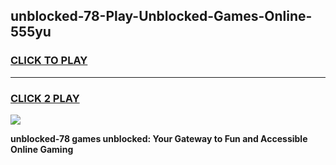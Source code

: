 
## unblocked-78-Play-Unblocked-Games-Online-555yu
<h3>
<a href="https://premium76.site?title=unblocked-78&ref=25A">CLICK TO PLAY</a></h3>
<hr>

<h3>
<a href="https://premium76.site?title=unblocked-78&ref=25A">CLICK 2 PLAY</a>
  
</h3>

<a href="https://premium76.site?title=unblocked-78&ref=25A"><img src="https://clearcache.store/games.png"></a>


**unblocked-78 games unblocked: Your Gateway to Fun and Accessible Online Gaming**
